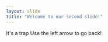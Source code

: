 ```yaml
---
layout: slide
title: "Welcome to our second slide!"
---
```

It's a trap
Use the left arrow to go back!
